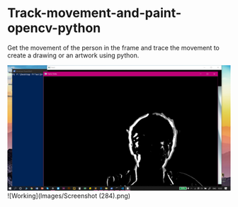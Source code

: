 # Track-movement-and-paint-opencv-python
Get the movement of the person in the frame and trace the movement to create a drawing or an artwork using python.
<div style="text-align:center"><img src="Images/Screenshot (284).png"/></div>
![Working](Images/Screenshot (284).png)
